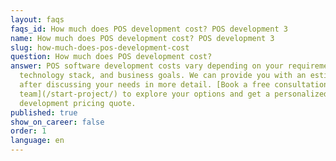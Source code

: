 ```yaml
---
layout: faqs
faqs_id: How much does POS development cost? POS development 3
name: How much does POS development cost? POS development 3
slug: how-much-does-pos-development-cost
question: How much does POS development cost?
answer: POS software development costs vary depending on your requirements, the
  technology stack, and business goals. We can provide you with an estimate
  after discussing your needs in more detail. [Book a free consultation with our
  team](/start-project/) to explore your options and get a personalized POS
  development pricing quote.
published: true
show_on_career: false
order: 1
language: en
---
```

